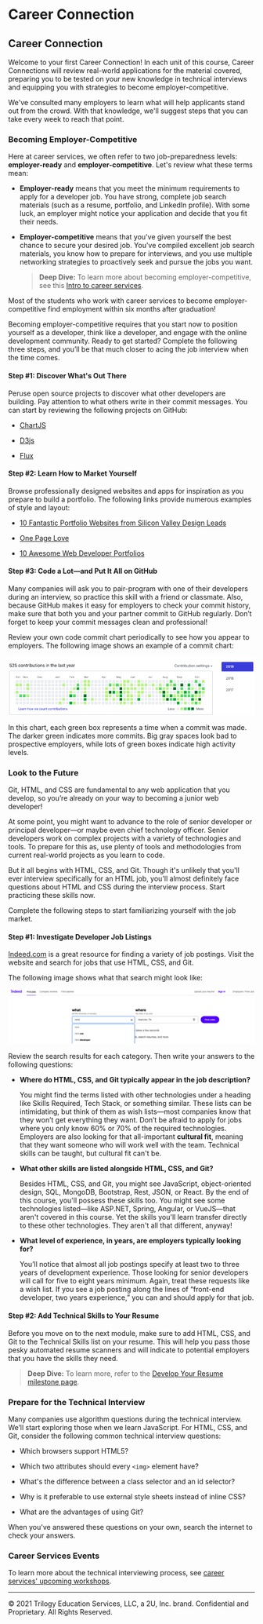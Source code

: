 # Career Connection

## Career Connection

Welcome to your first Career Connection! In each unit of this course, Career Connections will review real-world applications for the material covered, preparing you to be tested on your new knowledge in technical interviews and equipping you with strategies to become employer-competitive.

We've consulted many employers to learn what will help applicants stand out from the crowd. With that knowledge, we'll suggest steps that you can take every week to reach that point.

### Becoming Employer-Competitive

Here at career services, we often refer to two job-preparedness levels: **employer-ready** and **employer-competitive**. Let's review what these terms mean:

* **Employer-ready** means that you meet the minimum requirements to apply for a developer job. You have strong, complete job search materials (such as a resume, portfolio, and LinkedIn profile). With some luck, an employer might notice your application and decide that you fit their needs.

* **Employer-competitive** means that you've given yourself the best chance to secure your desired job. You've compiled excellent job search materials, you know how to prepare for interviews, and you use multiple networking strategies to proactively seek and pursue the jobs you want.

    > **Deep Dive:** To learn more about becoming employer-competitive, see this [Intro to career services](https://careernetwork.2u.com/?utm_medium=Academics&utm_source=boot_camp/articles/2021/07/18/career-pathways-web-development/). 

Most of the students who work with career services to become employer-competitive find employment within six months after graduation! 

Becoming employer-competitive requires that you start now to position yourself as a developer, think like a developer, and engage with the online development community. Ready to get started? Complete the following three steps, and you’ll be that much closer to acing the job interview when the time comes.

#### Step #1: Discover What's Out There

Peruse open source projects to discover what other developers are building. Pay attention to what others write in their commit messages. You can start by reviewing the following projects on GitHub:

* [ChartJS](https://github.com/chartjs/Chart.js)

* [D3js](https://github.com/d3/d3)

* [Flux](https://github.com/facebook/flux)

#### Step #2: Learn How to Market Yourself

Browse professionally designed websites and apps for inspiration as you prepare to build a portfolio. The following links provide numerous examples of style and layout:

* [10 Fantastic Portfolio Websites from Silicon Valley Design Leads](https://medium.com/@bestfolios/10-fantastic-portfolio-websites-from-silicon-valley-design-leads-2d84b384dba6)

* [One Page Love](https://onepagelove.com/inspiration/portfolio)

* [10 Awesome Web Developer Portfolios](https://codeburst.io/10-awesome-web-developer-portfolios-d266b32e6154)

#### Step #3: Code a Lot&mdash;and Put It All on GitHub

Many companies will ask you to pair-program with one of their developers during an interview, so practice this skill with a friend or classmate. Also, because GitHub makes it easy for employers to check your commit history, make sure that both you and your partner commit to GitHub regularly. Don’t forget to keep your commit messages clean and professional!

Review your own code commit chart periodically to see how you appear to employers. The following image shows an example of a commit chart:

![A chart displays squares that represent days in each month, with boxes shaded green to indicate commit activity.](./assets/github.png)

In this chart, each green box represents a time when a commit was made. The darker green indicates more commits. Big gray spaces look bad to prospective employers, while lots of green boxes indicate high activity levels.

### Look to the Future

Git, HTML, and CSS are fundamental to any web application that you develop, so you’re already on your way to becoming a junior web developer! 

At some point, you might want to advance to the role of senior developer or principal developer&mdash;or maybe even chief technology officer. Senior developers work on complex projects with a variety of technologies and tools. To prepare for this as, use plenty of tools and methodologies from current real-world projects as you learn to code.

But it all begins with HTML, CSS, and Git. Though it's unlikely that you'll ever interview specifically for an HTML job, you'll almost definitely face questions about HTML and CSS during the interview process. Start practicing these skills now.

Complete the following steps to start familiarizing yourself with the job market.

#### Step #1: Investigate Developer Job Listings

[Indeed.com](https://www.indeed.com/) is a great resource for finding a variety of job postings. Visit the website and search for jobs that use HTML, CSS, and Git.

The following image shows what that search might look like:

![On the Indeed search page, "html" has been entered in the search box labeled "what", with "Nashville, TN" entered under "where".](./assets/indeed.png)

Review the search results for each category. Then write your answers to the following questions:

* **Where do HTML, CSS, and Git typically appear in the job description?**

    You might find the terms listed with other technologies under a heading like Skills Required, Tech Stack, or something similar. These lists can be intimidating, but think of them as wish lists&mdash;most companies know that they won’t get everything they want. Don’t be afraid to apply for jobs where you only know 60% or 70% of the required technologies. Employers are also looking for that all-important **cultural fit**, meaning that they want someone who will work well with the team. Technical skills can be taught, but cultural fit can't be.

* **What other skills are listed alongside HTML, CSS, and Git?**

    Besides HTML, CSS, and Git, you might see JavaScript, object-oriented design, SQL, MongoDB, Bootstrap, Rest, JSON, or React. By the end of this course, you'll possess these skills too. You might see some technologies listed&mdash;like ASP.NET, Spring, Angular, or VueJS&mdash;that aren't covered in this course. Yet the skills you'll learn transfer directly to these other technologies. They aren't all that different, anyway!

* **What level of experience, in years, are employers typically looking for?**

    You’ll notice that almost all job postings specify at least two to three years of development experience. Those looking for senior developers will call for five to eight years minimum. Again, treat these requests like a wish list. If you see a job posting along the lines of “front-end developer, two years experience,” you can and should apply for that job.

#### Step #2: Add Technical Skills to Your Resume

Before you move on to the next module, make sure to add HTML, CSS, and Git to the Technical Skills list on your resume. This will help you pass those pesky automated resume scanners and will indicate to potential employers that you have the skills they need.

> **Deep Dive:** To learn more, refer to the [Develop Your Resume milestone page](https://mycareerspot.org/resume).

### Prepare for the Technical Interview

Many companies use algorithm questions during the technical interview. We’ll start exploring those when we learn JavaScript. For HTML, CSS, and Git, consider the following common technical interview questions:

* Which browsers support HTML5?

* Which two attributes should every `<img>` element have?

* What's the difference between a class selector and an id selector?

* Why is it preferable to use external style sheets instead of inline CSS?

* What are the advantages of using Git?

When you've answered these questions on your own, search the internet to check your answers.

### Career Services Events

To learn more about the technical interviewing process, see [career services' upcoming workshops](https://careerservicesonlineevents.splashthat.com/).

---

© 2021 Trilogy Education Services, LLC, a 2U, Inc. brand. Confidential and Proprietary. All Rights Reserved.
